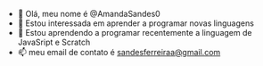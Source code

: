 - 👋 Olá, meu nome é @AmandaSandes0
- 👀 Estou interessada em aprender a programar novas linguagens
- 🌱 Estou aprendendo a programar recentemente a linguagem de JavaSript e Scratch
- 📫 meu email de contato é sandesferreiraa@gmail.com

<!---
AmandaSandes0/AmandaSandes0 is a ✨ special ✨ repository because its `README.md` (this file) appears on your GitHub profile.
You can click the Preview link to take a look at your changes.
--->
